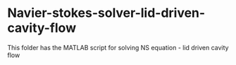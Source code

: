 # Navier-stokes-solver-lid-driven-cavity-flow
This folder has the MATLAB script for solving NS equation - lid driven cavity flow
